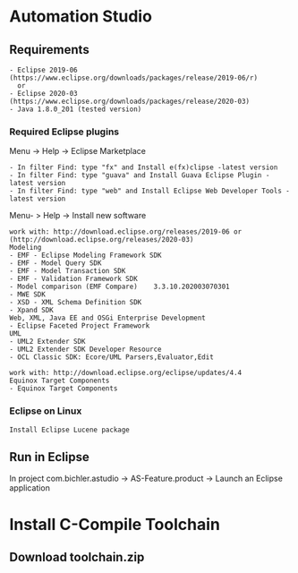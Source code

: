 # Automation Studio

## Requirements
```
- Eclipse 2019-06 (https://www.eclipse.org/downloads/packages/release/2019-06/r)
  or
- Eclipse 2020-03 (https://www.eclipse.org/downloads/packages/release/2020-03)
- Java 1.8.0_201 (tested version)
```
### Required Eclipse plugins

Menu -> Help -> Eclipse Marketplace

```
- In filter Find: type "fx" and Install e(fx)clipse -latest version
- In filter Find: type "guava" and Install Guava Eclipse Plugin -latest version
- In filter Find: type "web" and Install Eclipse Web Developer Tools -latest version
```
Menu- > Help -> Install new software
```
work with: http://download.eclipse.org/releases/2019-06 or (http://download.eclipse.org/releases/2020-03)
Modeling
- EMF - Eclipse Modeling Framework SDK
- EMF - Model Query SDK
- EMF - Model Transaction SDK
- EMF - Validation Framework SDK
- Model comparison (EMF Compare)	3.3.10.202003070301
- MWE SDK 
- XSD - XML Schema Definition SDK
- Xpand SDK
Web, XML, Java EE and OSGi Enterprise Development
- Eclipse Faceted Project Framework
UML
- UML2 Extender SDK
- UML2 Extender SDK Developer Resource
- OCL Classic SDK: Ecore/UML Parsers,Evaluator,Edit
```
```
work with: http://download.eclipse.org/eclipse/updates/4.4
Equinox Target Components
- Equinox Target Components
```
### Eclipse on Linux
```
Install Eclipse Lucene package
```

## Run in Eclipse

In project com.bichler.astudio -> AS-Feature.product -> Launch an Eclipse application

# Install C-Compile Toolchain

## Download toolchain.zip